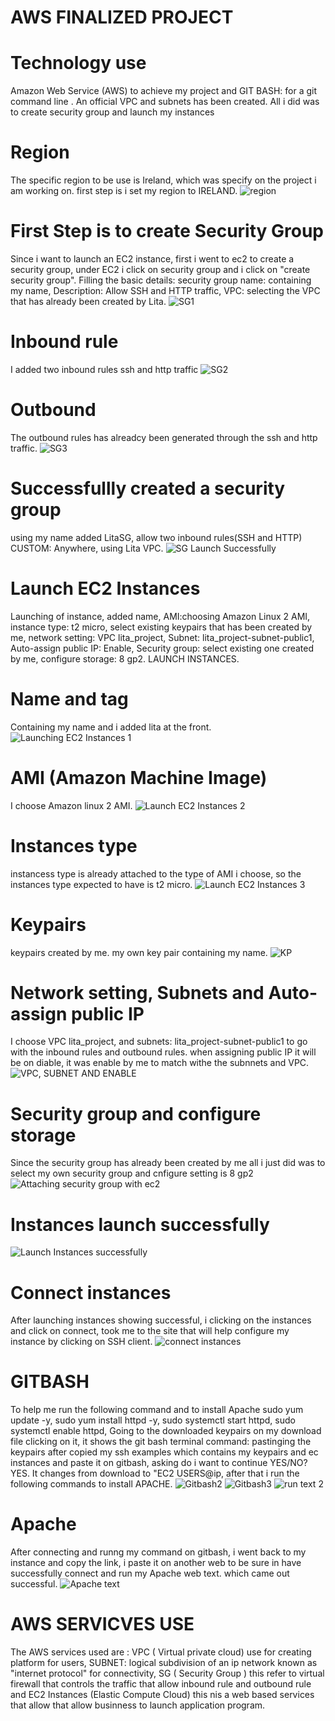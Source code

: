 # AWS FINALIZED PROJECT
# Technology use
Amazon Web Service (AWS) to achieve my project and GIT BASH: for a git command line .
An official VPC and subnets has been created. All i did was to create security group and launch my instances
# Region
The specific region to be use is Ireland, which was specify on the project i am working on. first step is i set my region to IRELAND.
![region](https://github.com/Haabee-theArik1/AWS-Web-Application-Project/blob/main/region.gif)
# First Step is to create Security Group
Since i want to launch an EC2 instance, first i went to ec2 to create a security group, under EC2 i click on security group and i click on "create security group". Filling the basic details: security group name: containing my name, Description: Allow SSH and HTTP traffic, VPC: selecting the VPC that has already been created by Lita.
![SG1](https://github.com/Haabee-theArik1/AWS-Web-Application-Project/blob/main/SG%201.gif)
 # Inbound rule
 I added two inbound rules ssh and http traffic
 ![SG2](https://github.com/Haabee-theArik1/AWS-Web-Application-Project/blob/main/SG%202.gif)
 # Outbound
 The outbound rules has alreadcy been generated through the ssh and http traffic.
 ![SG3](https://github.com/Haabee-theArik1/AWS-Web-Application-Project/blob/main/SG%203.gif)
 # Successfullly created a security group
 using my name added LitaSG, allow two inbound rules(SSH and HTTP) CUSTOM: Anywhere, using Lita VPC.
 ![SG Launch Successfully](https://github.com/Haabee-theArik1/AWS-Web-Application-Project/blob/main/SG%20Created%20successfully.gif)
 # Launch EC2 Instances
 Launching of instance, added name, AMI:choosing Amazon Linux 2 AMI, instance type: t2 micro, select existing keypairs that has been created by me, network setting: VPC lita_project, Subnet: lita_project-subnet-public1, Auto-assign public IP: Enable, Security group: select existing one created by me, configure storage: 8 gp2. LAUNCH INSTANCES.
# Name and tag
Containing my name and i added lita at the front.
![Launching EC2 Instances 1](https://github.com/Haabee-theArik1/AWS-Web-Application-Project/blob/main/Launching%20EC2%20instances%201.gif)
# AMI (Amazon Machine Image)
I choose Amazon linux 2 AMI.
![Launch EC2 Instances 2](https://github.com/Haabee-theArik1/AWS-Web-Application-Project/blob/main/Launching%20EC2%20instances%202.gif)
# Instances type
instancess type is already attached to the type of AMI i choose, so the instances type expected to have is t2 micro.
![Launch EC2 Instances 3](https://github.com/Haabee-theArik1/AWS-Web-Application-Project/blob/main/Launching%20EC2%20instances%203.gif)
# Keypairs
keypairs created by me. my own key pair containing my name.
![KP](https://github.com/Haabee-theArik1/AWS-Web-Application-Project/blob/main/KP%20.gif)
# Network setting, Subnets and Auto-assign public IP
I choose VPC lita_project, and subnets: lita_project-subnet-public1 to go with the inbound rules and outbound rules. when assigning public IP it will be on diable, it was enable by me to match withe the subnnets and VPC.
![VPC, SUBNET AND ENABLE](https://github.com/Haabee-theArik1/AWS-Web-Application-Project/blob/main/VPC%2C%20SUBNET%20and%20ENABLE.gif)
# Security group and configure storage
Since the security group has already been created by me all i just did was to select my own security group and cnfigure setting is 8 gp2
![Attaching security group with ec2](https://github.com/Haabee-theArik1/AWS-Web-Application-Project/blob/main/Attaching%20security%20group%20with%20ec2.gif)
# Instances launch successfully
![ Launch Instances successfully](https://github.com/Haabee-theArik1/AWS-Web-Application-Project/blob/main/Instances%20launch%20successfully.gif)
# Connect instances
After launching instances showing successful, i clicking on the instances and click on connect, took me to the site that will help configure my instance by clicking on SSH client.
![connect instances](https://github.com/Haabee-theArik1/AWS-Web-Application-Project/blob/main/Connect%20to%20instances.gif)
# GITBASH
To help me run the following command and to install Apache
sudo yum update -y, 
sudo yum install httpd -y, 
sudo systemctl start httpd, 
sudo systemctl enable httpd, 
Going to the downloaded keypairs on my download file clicking on it, it shows the git bash terminal command: pastinging the keypairs after copied my ssh examples which contains my keypairs and ec instances and paste it on gitbash, asking do i want to continue YES/NO? YES. It changes from download to "EC2 USERS@ip, after that i run the following commands to install APACHE.
![Gitbash2](https://github.com/Haabee-theArik1/AWS-Web-Application-Project/blob/main/git%20bash%20step%202.gif)
![Gitbash3](https://github.com/Haabee-theArik1/AWS-Web-Application-Project/blob/main/git%20bash%20step%203.gif)
![run text 2](https://github.com/Haabee-theArik1/AWS-Web-Application-Project/blob/main/run%20text%202.gif)
# Apache 
After connecting and runng my command on gitbash, i went back to my instance and copy the link, i paste it on another web to be sure in have successfully connect and run my Apache web text. which came out successful.
![ Apache text](https://github.com/Haabee-theArik1/AWS-Web-Application-Project/blob/main/Text%20Apache%20.gif)
# AWS SERVICVES USE
The AWS services used are : VPC ( Virtual private cloud) use for creating platform for users, SUBNET: logical subdivision of an ip network known as "internet protocol" for connectivity, SG ( Security Group ) this refer to virtual firewall that controls the traffic that allow inbound rule and outbound rule and EC2 Instances (Elastic Compute Cloud) this nis a web based services that allow that allow businness to launch application program.
